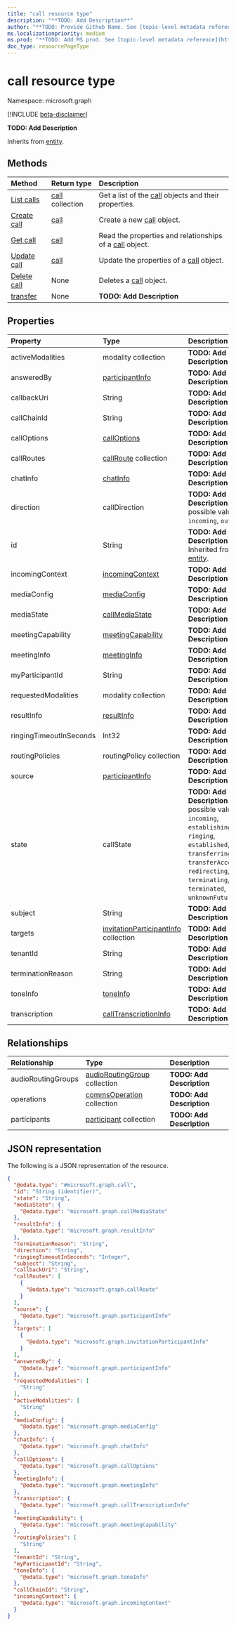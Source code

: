 ```yaml
---
title: "call resource type"
description: "**TODO: Add Description**"
author: "**TODO: Provide Github Name. See [topic-level metadata reference](https://msgo.azurewebsites.net/add/document/guidelines/metadata.html#topic-level-metadata)**"
ms.localizationpriority: medium
ms.prod: "**TODO: Add MS prod. See [topic-level metadata reference](https://msgo.azurewebsites.net/add/document/guidelines/metadata.html#topic-level-metadata)**"
doc_type: resourcePageType
---
```


# call resource type

Namespace: microsoft.graph

[!INCLUDE [beta-disclaimer](../../includes/beta-disclaimer.md)]

**TODO: Add Description**


Inherits from [entity](../resources/entity.md).

## Methods
|Method|Return type|Description|
|:---|:---|:---|
|[List calls](../api/call-list.md)|[call](../resources/call.md) collection|Get a list of the [call](../resources/call.md) objects and their properties.|
|[Create call](../api/call-create.md)|[call](../resources/call.md)|Create a new [call](../resources/call.md) object.|
|[Get call](../api/call-get.md)|[call](../resources/call.md)|Read the properties and relationships of a [call](../resources/call.md) object.|
|[Update call](../api/call-update.md)|[call](../resources/call.md)|Update the properties of a [call](../resources/call.md) object.|
|[Delete call](../api/call-delete.md)|None|Deletes a [call](../resources/call.md) object.|
|[transfer](../api/call-transfer.md)|None|**TODO: Add Description**|

## Properties
|Property|Type|Description|
|:---|:---|:---|
|activeModalities|modality collection|**TODO: Add Description**|
|answeredBy|[participantInfo](../resources/participantinfo.md)|**TODO: Add Description**|
|callbackUri|String|**TODO: Add Description**|
|callChainId|String|**TODO: Add Description**|
|callOptions|[callOptions](../resources/calloptions.md)|**TODO: Add Description**|
|callRoutes|[callRoute](../resources/callroute.md) collection|**TODO: Add Description**|
|chatInfo|[chatInfo](../resources/chatinfo.md)|**TODO: Add Description**|
|direction|callDirection|**TODO: Add Description**. The possible values are: `incoming`, `outgoing`.|
|id|String|**TODO: Add Description** Inherited from [entity](../resources/entity.md).|
|incomingContext|[incomingContext](../resources/incomingcontext.md)|**TODO: Add Description**|
|mediaConfig|[mediaConfig](../resources/mediaconfig.md)|**TODO: Add Description**|
|mediaState|[callMediaState](../resources/callmediastate.md)|**TODO: Add Description**|
|meetingCapability|[meetingCapability](../resources/meetingcapability.md)|**TODO: Add Description**|
|meetingInfo|[meetingInfo](../resources/meetinginfo.md)|**TODO: Add Description**|
|myParticipantId|String|**TODO: Add Description**|
|requestedModalities|modality collection|**TODO: Add Description**|
|resultInfo|[resultInfo](../resources/resultinfo.md)|**TODO: Add Description**|
|ringingTimeoutInSeconds|Int32|**TODO: Add Description**|
|routingPolicies|routingPolicy collection|**TODO: Add Description**|
|source|[participantInfo](../resources/participantinfo.md)|**TODO: Add Description**|
|state|callState|**TODO: Add Description**. The possible values are: `incoming`, `establishing`, `ringing`, `established`, `hold`, `transferring`, `transferAccepted`, `redirecting`, `terminating`, `terminated`, `unknownFutureValue`.|
|subject|String|**TODO: Add Description**|
|targets|[invitationParticipantInfo](../resources/invitationparticipantinfo.md) collection|**TODO: Add Description**|
|tenantId|String|**TODO: Add Description**|
|terminationReason|String|**TODO: Add Description**|
|toneInfo|[toneInfo](../resources/toneinfo.md)|**TODO: Add Description**|
|transcription|[callTranscriptionInfo](../resources/calltranscriptioninfo.md)|**TODO: Add Description**|

## Relationships
|Relationship|Type|Description|
|:---|:---|:---|
|audioRoutingGroups|[audioRoutingGroup](../resources/audioroutinggroup.md) collection|**TODO: Add Description**|
|operations|[commsOperation](../resources/commsoperation.md) collection|**TODO: Add Description**|
|participants|[participant](../resources/participant.md) collection|**TODO: Add Description**|

## JSON representation
The following is a JSON representation of the resource.
<!-- {
  "blockType": "resource",
  "keyProperty": "id",
  "@odata.type": "microsoft.graph.call",
  "baseType": "microsoft.graph.entity",
  "openType": true
}
-->
``` json
{
  "@odata.type": "#microsoft.graph.call",
  "id": "String (identifier)",
  "state": "String",
  "mediaState": {
    "@odata.type": "microsoft.graph.callMediaState"
  },
  "resultInfo": {
    "@odata.type": "microsoft.graph.resultInfo"
  },
  "terminationReason": "String",
  "direction": "String",
  "ringingTimeoutInSeconds": "Integer",
  "subject": "String",
  "callbackUri": "String",
  "callRoutes": [
    {
      "@odata.type": "microsoft.graph.callRoute"
    }
  ],
  "source": {
    "@odata.type": "microsoft.graph.participantInfo"
  },
  "targets": [
    {
      "@odata.type": "microsoft.graph.invitationParticipantInfo"
    }
  ],
  "answeredBy": {
    "@odata.type": "microsoft.graph.participantInfo"
  },
  "requestedModalities": [
    "String"
  ],
  "activeModalities": [
    "String"
  ],
  "mediaConfig": {
    "@odata.type": "microsoft.graph.mediaConfig"
  },
  "chatInfo": {
    "@odata.type": "microsoft.graph.chatInfo"
  },
  "callOptions": {
    "@odata.type": "microsoft.graph.callOptions"
  },
  "meetingInfo": {
    "@odata.type": "microsoft.graph.meetingInfo"
  },
  "transcription": {
    "@odata.type": "microsoft.graph.callTranscriptionInfo"
  },
  "meetingCapability": {
    "@odata.type": "microsoft.graph.meetingCapability"
  },
  "routingPolicies": [
    "String"
  ],
  "tenantId": "String",
  "myParticipantId": "String",
  "toneInfo": {
    "@odata.type": "microsoft.graph.toneInfo"
  },
  "callChainId": "String",
  "incomingContext": {
    "@odata.type": "microsoft.graph.incomingContext"
  }
}
```

